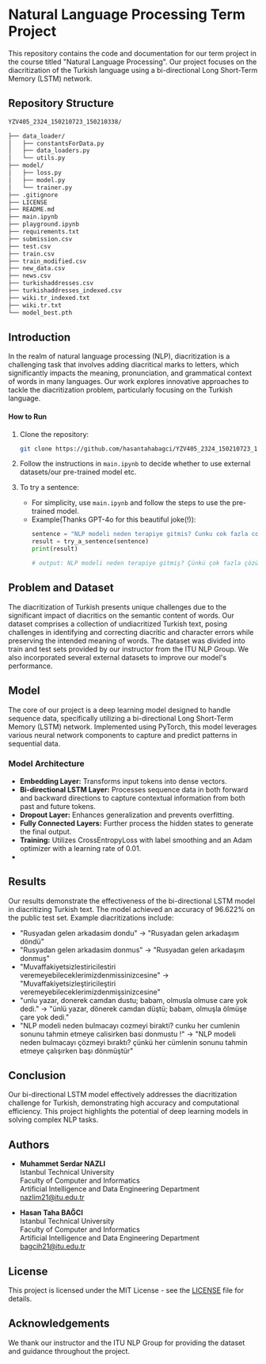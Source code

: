 # Natural Language Processing Term Project

This repository contains the code and documentation for our term project in the course titled "Natural Language Processing". Our project focuses on the diacritization of the Turkish language using a bi-directional Long Short-Term Memory (LSTM) network.

## Repository Structure

```bash
YZV405_2324_150210723_150210338/

├── data_loader/
│   ├── constantsForData.py
│   ├── data_loaders.py
│   └── utils.py
├── model/
│   ├── loss.py
│   ├── model.py
│   └── trainer.py
├── .gitignore
├── LICENSE
├── README.md
├── main.ipynb
├── playground.ipynb
├── requirements.txt
├── submission.csv
├── test.csv
├── train.csv
├── train_modified.csv
├── new_data.csv
├── news.csv
├── turkishaddresses.csv
├── turkishaddresses_indexed.csv
├── wiki.tr_indexed.txt
├── wiki.tr.txt
└── model_best.pth

```



## Introduction
In the realm of natural language processing (NLP), diacritization is a challenging task that involves adding diacritical marks to letters, which significantly impacts the meaning, pronunciation, and grammatical context of words in many languages. Our work explores innovative approaches to tackle the diacritization problem, particularly focusing on the Turkish language.

#### How to Run

1. Clone the repository:
    ```bash
    git clone https://github.com/hasantahabagci/YZV405_2324_150210723_150210338.git
    ```

2. Follow the instructions in `main.ipynb` to decide whether to use external datasets/our pre-trained model etc.

3. To try a sentence:
    - For simplicity, use `main.ipynb` and follow the steps to use the pre-trained model.
    - Example(Thanks  GPT-4o for this beautiful joke(!)):
        ```python
        sentence = "NLP modeli neden terapiye gitmis? Cunku cok fazla cozulmemis cumlesi varmıs!"
        result = try_a_sentence(sentence)          
        print(result)                              
        
        # output: NLP modeli neden terapiye gitmiş? Çünkü çok fazla çözülmemiş cümlesi varmış!
        ```

    

## Problem and Dataset
The diacritization of Turkish presents unique challenges due to the significant impact of diacritics on the semantic content of words. Our dataset comprises a collection of undiacritized Turkish text, posing challenges in identifying and correcting diacritic and character errors while preserving the intended meaning of words. The dataset was divided into train and test sets provided by our instructor from the ITU NLP Group. We also incorporated several external datasets to improve our model's performance.

## Model
The core of our project is a deep learning model designed to handle sequence data, specifically utilizing a bi-directional Long Short-Term Memory (LSTM) network. Implemented using PyTorch, this model leverages various neural network components to capture and predict patterns in sequential data.

### Model Architecture
- **Embedding Layer:** Transforms input tokens into dense vectors.
- **Bi-directional LSTM Layer:** Processes sequence data in both forward and backward directions to capture contextual information from both past and future tokens.
- **Dropout Layer:** Enhances generalization and prevents overfitting.
- **Fully Connected Layers:** Further process the hidden states to generate the final output.
- **Training:** Utilizes CrossEntropyLoss with label smoothing and an Adam optimizer with a learning rate of 0.01.
- 


## Results
Our results demonstrate the effectiveness of the bi-directional LSTM model in diacritizing Turkish text. The model achieved an accuracy of 96.622% on the public test set. Example diacritizations include:

- "Rusyadan gelen arkadasim dondu" → "Rusyadan gelen arkadaşım döndü"
- "Rusyadan gelen arkadasim donmus" → "Rusyadan gelen arkadaşım donmuş"
- "Muvaffakiyetsizlestiricilestiri veremeyebileceklerimizdenmissinizcesine" → "Muvaffakiyetsizleştiricileştiri veremeyebileceklerimizdenmişsinizcesine"
- "unlu yazar, donerek camdan dustu; babam, olmusla olmuse care yok dedi." → "ünlü yazar, dönerek camdan düştü; babam, olmuşla ölmüşe çare yok dedi."
- "NLP modeli neden bulmacayı cozmeyi birakti? cunku her cumlenin sonunu tahmin etmeye calisirken basi donmustu !" → "NLP modeli neden bulmacayı çözmeyi bıraktı? çünkü her cümlenin sonunu tahmin etmeye çalışırken başı dönmüştür"

## Conclusion
Our bi-directional LSTM model effectively addresses the diacritization challenge for Turkish, demonstrating high accuracy and computational efficiency. This project highlights the potential of deep learning models in solving complex NLP tasks.

## Authors
- **Muhammet Serdar NAZLI**  
  Istanbul Technical University  
  Faculty of Computer and Informatics  
  Artificial Intelligence and Data Engineering Department  
  [nazlim21@itu.edu.tr](mailto:nazlim21@itu.edu.tr)

- **Hasan Taha BAĞCI**  
  Istanbul Technical University  
  Faculty of Computer and Informatics  
  Artificial Intelligence and Data Engineering Department  
  [bagcih21@itu.edu.tr](mailto:bagcih21@itu.edu.tr)

## License
This project is licensed under the MIT License - see the [LICENSE](LICENSE) file for details.

## Acknowledgements
We thank our instructor and the ITU NLP Group for providing the dataset and guidance throughout the project.
